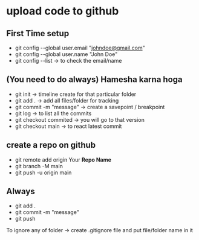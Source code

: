 # upload code to github

## First Time setup
* git config --global user.email "johndoe@gmail.com"
* git config --global user.name "John Doe"
* git config --list  ->  to check the email/name 


## (You need to do always) Hamesha karna hoga
* git init  ->  timeline create for that particular folder
* git add . ->  add all files/folder for tracking
* git commit -m "message"  -> create a savepoint / breakpoint
* git log   ->  to list all the commits
* git checkout commited  ->  you will go to that version
* git checkout main  ->  to react latest commit

## create a repo on github
* git remote add origin Your  **Repo Name**
* git branch -M main
* git push -u origin main

## Always 
* git add .
* git commit -m "message"
* git push

To ignore any of folder  ->  create .gitignore file and put file/folder name in it
